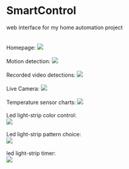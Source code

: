 # SmartControl
web interface for my home automation project<br>
<br><br>
Homepage:
<img src=https://user-images.githubusercontent.com/26147769/183503441-5da8a808-bf83-4add-9910-46cd14a7f39e.png><br />
<br>
Motion detection:
<img src=https://user-images.githubusercontent.com/26147769/183503557-2d078b8b-3387-4c55-aaf1-16534c984ca1.png><br />
<br>
Recorded video detections:
<img src=https://user-images.githubusercontent.com/26147769/183503571-8de5b802-e187-47c2-ae23-b21cd817b516.png><br />
<br>
Live Camera:
<img src=https://user-images.githubusercontent.com/26147769/183503580-54221051-ef27-440f-b71c-41021939d674.png><br />
<br>
Temperature sensor charts:
<img src=https://user-images.githubusercontent.com/26147769/183503591-53e28691-70f4-4a85-a667-01c7d85bcd52.png><br />
<br>
Led light-strip color control:
<br>
<img src=https://user-images.githubusercontent.com/26147769/183503602-a92478f4-5a2d-4136-aadb-c8285023b236.png><br />
<br>
Led light-strip pattern choice:
<br>
<img src=https://user-images.githubusercontent.com/26147769/183503629-90739d43-449c-4731-8787-4f1c479d3c73.png><br />
<br>
led light-strip timer:
<br>
<img src=https://user-images.githubusercontent.com/26147769/183503644-8eb12ef9-7a13-4744-ad0d-9e0421c1c0c2.png><br />
